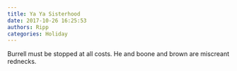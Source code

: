 ```yaml
---
title: Ya Ya Sisterhood
date: 2017-10-26 16:25:53
authors: Ripp
categories: Holiday
---
```


 Burrell must be stopped at all costs. He and boone and brown are miscreant rednecks.